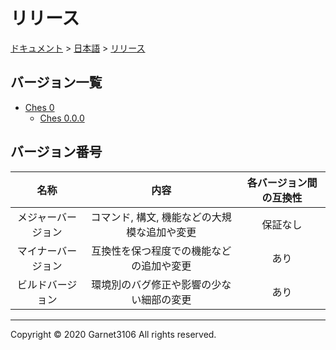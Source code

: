 # リリース

[ドキュメント](../../index.md) > [日本語](../index.md) > [リリース](./index.md)

## バージョン一覧

- [Ches 0](./ches0/index.md)
    - [Ches 0.0.0](./ches0/versions/0.0.0/index.md)

## バージョン番号

|名称|内容|各バージョン間の互換性|
|:-:|:-:|:-:|
|メジャーバージョン|コマンド, 構文, 機能などの大規模な追加や変更|保証なし|
|マイナーバージョン|互換性を保つ程度での機能などの追加や変更|あり|
|ビルドバージョン|環境別のバグ修正や影響の少ない細部の変更|あり|

---

Copyright © 2020 Garnet3106 All rights reserved.
